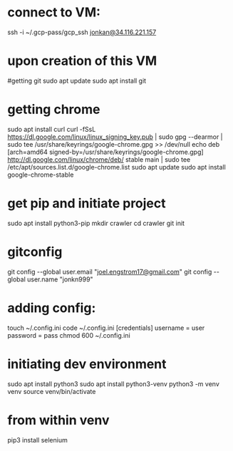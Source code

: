 # connect to VM:
ssh -i  ~/.gcp-pass/gcp_ssh jonkan@34.116.221.157

# upon creation of this VM
#getting git
sudo apt update
sudo apt install git

# getting chrome
sudo apt install curl
curl -fSsL https://dl.google.com/linux/linux_signing_key.pub | sudo gpg --dearmor | sudo tee /usr/share/keyrings/google-chrome.gpg >> /dev/null
echo deb [arch=amd64 signed-by=/usr/share/keyrings/google-chrome.gpg] http://dl.google.com/linux/chrome/deb/ stable main | sudo tee /etc/apt/sources.list.d/google-chrome.list
sudo apt update
sudo apt install google-chrome-stable

# get pip and initiate project
sudo apt install python3-pip
mkdir crawler
cd crawler
git init

# gitconfig
git config --global user.email "joel.engstrom17@gmail.com"
git config --global user.name "jonkn999"

# adding config:
touch ~/.config.ini
code ~/.config.ini
  [credentials]
  username = user
  password = pass
chmod 600 ~/.config.ini

# initiating dev environment
sudo apt install python3
sudo apt install python3-venv
python3 -m venv venv
source venv/bin/activate

# from within venv
pip3 install selenium